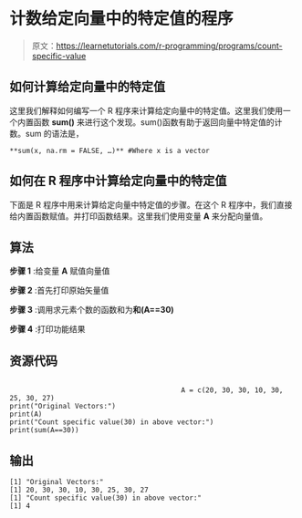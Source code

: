 # 计数给定向量中的特定值的程序

> 原文：<https://learnetutorials.com/r-programming/programs/count-specific-value>

## 如何计算给定向量中的特定值

这里我们解释如何编写一个 R 程序来计算给定向量中的特定值。这里我们使用一个内置函数 **sum()** 来进行这个发现。sum()函数有助于返回向量中特定值的计数。sum 的语法是，

```
**sum(x, na.rm = FALSE, …)** #Where x is a vector 

```

## 如何在 R 程序中计算给定向量中的特定值

下面是 R 程序中用来计算给定向量中特定值的步骤。在这个 R 程序中，我们直接给内置函数赋值。并打印函数结果。这里我们使用变量 **A** 来分配向量值。

## 算法

**步骤 1** :给变量 **A** 赋值向量值

**步骤 2** :首先打印原始矢量值

**步骤 3** :调用求元素个数的函数和为**和(A==30)**

**步骤 4** :打印功能结果

## 资源代码

```

                                          A = c(20, 30, 30, 10, 30, 25, 30, 27)
print("Original Vectors:")
print(A)
print("Count specific value(30) in above vector:")
print(sum(A==30)) 

```

## 输出

```
[1] "Original Vectors:"
[1] 20, 30, 30, 10, 30, 25, 30, 27
[1] "Count specific value(30) in above vector:"
[1] 4 
```